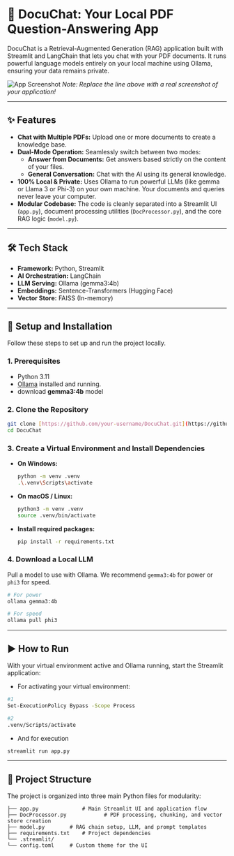 # 📄 DocuChat: Your Local PDF Question-Answering App

DocuChat is a Retrieval-Augmented Generation (RAG) application built with Streamlit and LangChain that lets you chat with your PDF documents. It runs powerful language models entirely on your local machine using Ollama, ensuring your data remains private.

![App Screenshot](path/to/your/screenshot.png)
*Note: Replace the line above with a real screenshot of your application!*

---

## ✨ Features

- **Chat with Multiple PDFs:** Upload one or more documents to create a knowledge base.
- **Dual-Mode Operation:** Seamlessly switch between two modes:
    - **Answer from Documents:** Get answers based strictly on the content of your files.
    - **General Conversation:** Chat with the AI using its general knowledge.
- **100% Local & Private:** Uses Ollama to run powerful LLMs (like gemma or Llama 3 or Phi-3) on your own machine. Your documents and queries never leave your computer.
- **Modular Codebase:** The code is cleanly separated into a Streamlit UI (`app.py`), document processing utilities (`DocProcessor.py`), and the core RAG logic (`model.py`).

---

## 🛠️ Tech Stack

- **Framework:** Python, Streamlit
- **AI Orchestration:** LangChain
- **LLM Serving:** Ollama (gemma3:4b)
- **Embeddings:** Sentence-Transformers (Hugging Face)
- **Vector Store:** FAISS (In-memory)

---

## 🚀 Setup and Installation

Follow these steps to set up and run the project locally.

### 1. Prerequisites

- Python 3.11
- [Ollama](https://ollama.com/) installed and running.
- download **gemma3:4b** model

### 2. Clone the Repository

```bash
git clone [https://github.com/your-username/DocuChat.git](https://github.com/your-username/DocuChat.git)
cd DocuChat
```

### 3. Create a Virtual Environment and Install Dependencies

- **On Windows:**
    ```bash
    python -m venv .venv
    .\.venv\Scripts\activate
    ```
- **On macOS / Linux:**
    ```bash
    python3 -m venv .venv
    source .venv/bin/activate
    ```
- **Install required packages:**
    ```bash
    pip install -r requirements.txt
    ```
### 4. Download a Local LLM

Pull a model to use with Ollama. We recommend `gemma3:4b` for power or `phi3` for speed.

```bash
# For power
ollama gemma3:4b

# For speed
ollama pull phi3
```

---
## ▶️ How to Run

With your virtual environment active and Ollama running, start the Streamlit application:

- For activating your virtual environment:

```bash
#1
Set-ExecutionPolicy Bypass -Scope Process

#2
.venv/Scripts/activate
```
- And for execution 
```bash
streamlit run app.py
```

---
## 📂 Project Structure

The project is organized into three main Python files for modularity:
```
├── app.py              # Main Streamlit UI and application flow
├── DocProcessor.py            # PDF processing, chunking, and vector store creation
├── model.py        # RAG chain setup, LLM, and prompt templates
├── requirements.txt    # Project dependencies
└── .streamlit/
└── config.toml     # Custom theme for the UI
```